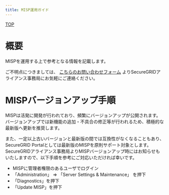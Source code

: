```yaml
---
title: MISP運用ガイド
---
```


[TOP](/securegrid/)

# 概要

MISPを運用する上で参考となる情報を記載します。

ご不明点につきましては、
[こちらのお問い合わせフォーム](https://krs.bz/lac/m/securegrid?_ga=2.137599600.1173151998.1640651755-16565361.1638256099&_fsi=8H1ssyw9)
よりSecureGRIDアライアンス事務局にお気軽にご連絡ください。

# MISPバージョンアップ手順

MISPは活発に開発が行われており、頻繁にバージョンアップが公開されます。
バージョンアップでは新機能の追加・不具合の修正等が行われるため、積極的な最新版へ更新を推奨します。

また、一定以上古いバージョンと最新版の間では互換性がなくなることもあり、SecureGRID Portalとしては最新版のMISPを原則サポート対象とします。SecureGRIDアライアンス事務局よりMISPバージョンアップ時にはお知らせもいたしますので、以下手順を参考にご対応いただければ幸いです。

* MISPに管理者権限のあるユーザでログイン
* 「Administration」 ⇒ 「Server Settings & Maintenance」 を押下
* 「Diagnostics」を押下
* 「Update MISP」を押下

